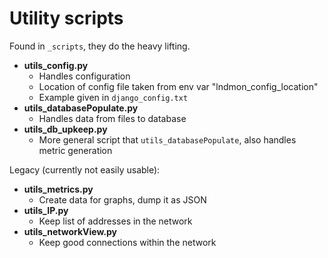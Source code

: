 # Utility scripts
Found in `_scripts`, they do the heavy lifting.
- **utils_config.py**
  - Handles configuration
  - Location of config file taken from env var "lndmon_config_location"
  - Example given in `django_config.txt`
- **utils_databasePopulate.py**
  - Handles data from files to database
- **utils_db_upkeep.py**
  - More general script that `utils_databasePopulate`, also handles metric generation
  
Legacy (currently not easily usable):
- **utils_metrics.py**
  - Create data for graphs, dump it as JSON
- **utils_IP.py**
  - Keep list of addresses in the network
- **utils_networkView.py**
  - Keep good connections within the network
